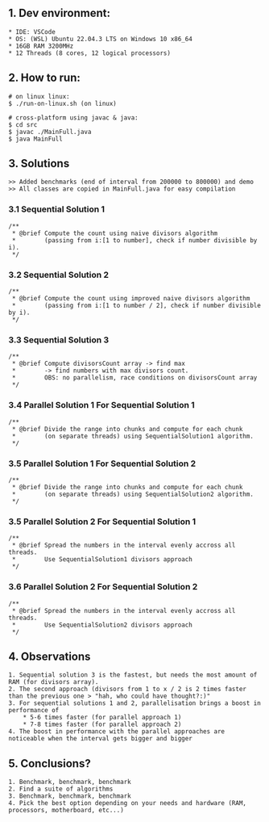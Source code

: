 ## 1. Dev environment:
```
* IDE: VSCode
* OS: (WSL) Ubuntu 22.04.3 LTS on Windows 10 x86_64
* 16GB RAM 3200MHz
* 12 Threads (8 cores, 12 logical processors)
```

## 2. How to run:
```
# on linux linux:
$ ./run-on-linux.sh (on linux)

# cross-platform using javac & java:
$ cd src
$ javac ./MainFull.java
$ java MainFull
```

## 3. Solutions 
```
>> Added benchmarks (end of interval from 200000 to 800000) and demo
>> All classes are copied in MainFull.java for easy compilation
```

### 3.1 Sequential Solution 1
```
/**
 * @brief Compute the count using naive divisors algorithm
 *        (passing from i:[1 to number], check if number divisible by i).
 */
```

### 3.2 Sequential Solution 2
```
/**
 * @brief Compute the count using improved naive divisors algorithm
 *        (passing from i:[1 to number / 2], check if number divisible by i).
 */
```

### 3.3 Sequential Solution 3
```
/**
 * @brief Compute divisorsCount array -> find max
 *        -> find numbers with max divisors count.
 *        OBS: no parallelism, race conditions on divisorsCount array
 */
```

### 3.4 Parallel Solution 1 For Sequential Solution 1
```
/**
 * @brief Divide the range into chunks and compute for each chunk
 *        (on separate threads) using SequentialSolution1 algorithm.
 */
```

### 3.5 Parallel Solution 1 For Sequential Solution 2
```
/**
 * @brief Divide the range into chunks and compute for each chunk
 *        (on separate threads) using SequentialSolution2 algorithm.
 */
```

### 3.5 Parallel Solution 2 For Sequential Solution 1
```
/**
 * @brief Spread the numbers in the interval evenly accross all threads.
 *        Use SequentialSolution1 divisors approach
 */
```

### 3.6 Parallel Solution 2 For Sequential Solution 2
```
/**
 * @brief Spread the numbers in the interval evenly accross all threads.
 *        Use SequentialSolution2 divisors approach
 */
```

## 4. Observations
```
1. Sequential solution 3 is the fastest, but needs the most amount of RAM (for divisors array).
2. The second approach (divisors from 1 to x / 2 is 2 times faster than the previous one > "hah, who could have thought?:)"
3. For sequential solutions 1 and 2, parallelisation brings a boost in performance of 
    * 5-6 times faster (for parallel approach 1)
    * 7-8 times faster (for parallel approach 2)
4. The boost in performance with the parallel approaches are noticeable when the interval gets bigger and bigger
```

## 5. Conclusions?
```
1. Benchmark, benchmark, benchmark
2. Find a suite of algorithms
3. Benchmark, benchmark, benchmark
4. Pick the best option depending on your needs and hardware (RAM, processors, motherboard, etc...)
```
